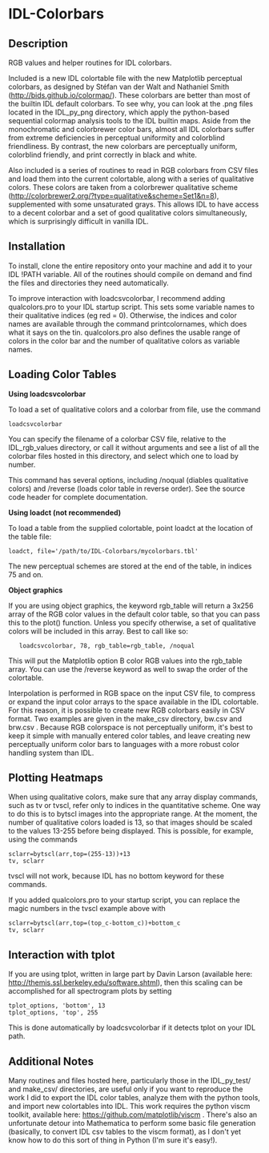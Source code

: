 # IDL-Colorbars

Description
-----------
RGB values and helper routines for IDL colorbars.

Included is a new IDL colortable file with the new Matplotlib perceptual colorbars, as designed by Stéfan van der Walt and Nathaniel Smith (http://bids.github.io/colormap/). These colorbars are better than most of the builtin IDL default colorbars. To see why, you can look at the .png files located in the IDL_py_png directory, which apply the python-based sequential colormap analysis tools to the IDL builtin maps. Aside from the monochromatic and colorbrewer color bars, almost all IDL colorbars suffer from extreme deficiencies in perceptual uniformity and colorblind friendliness. By contrast, the new colorbars are perceptually uniform, colorblind friendly, and print correctly in black and white.

Also included is a series of routines to read in RGB colorbars from CSV files and load them into the current colortable, along with a series of qualitative colors. These colors are taken from a colorbrewer qualitative scheme (http://colorbrewer2.org/?type=qualitative&scheme=Set1&n=8), supplemented with some unsaturated grays. This allows IDL to have access to a decent colorbar and a set of good qualitative colors simultaneously, which is surprisingly difficult in vanilla IDL.

Installation
------------
To install, clone the entire repository onto your machine and add it to your IDL !PATH variable. All of the routines should compile on demand and find the files and directories they need automatically.

To improve interaction with loadcsvcolorbar, I recommend adding qualcolors.pro to your IDL startup script. This sets some variable names to their qualitative indices (eg red = 0). Otherwise, the indices and color names are available through the command printcolornames, which does what it says on the tin. qualcolors.pro also defines the usable range of colors in the color bar and the number of qualitative colors as variable names.

Loading Color Tables
--------------------
**Using loadcsvcolorbar**

To load a set of qualitative colors and a colorbar from file, use the command 

  	loadcsvcolorbar 

You can specify the filename of a colorbar CSV file, relative to the IDL_rgb_values directory, or call it without arguments and see a list of all the colorbar files hosted in this directory, and select which one to load by number.

This command has several options, including /noqual (diables qualitative colors) and /reverse (loads color table in reverse order). See the source code header for complete documentation.

**Using loadct (not recommended)**

To load a table from the supplied colortable, point loadct at the location of the table file:

	loadct, file='/path/to/IDL-Colorbars/mycolorbars.tbl' 

The new perceptual schemes are stored at the end of the table, in indices 75 and on.

**Object graphics**

If you are using object graphics, the keyword rgb_table will return a 3x256 array of the RGB color values in the default color table, so that you can pass this to the plot() function. Unless you specify otherwise, a set of qualitative colors will be included in this array. Best to call like so:

       loadcsvcolorbar, 78, rgb_table=rgb_table, /noqual

This will put the Matplotlib option B color RGB values into the rgb_table array. You can use the /reverse keyword as well to swap the order of the colortable.

Interpolation is performed in RGB space on the input CSV file, to compress or expand the input color arrays to the space available in the IDL colortable. For this reason, it is possible to create new RGB colorbars easily in CSV format. Two examples are given in the make_csv directory, bw.csv and brw.csv . Because RGB colorspace is not perceptually uniform, it's best to keep it simple with manually entered color tables, and leave creating new perceptually uniform color bars to languages with a more robust color handling system than IDL. 

Plotting Heatmaps
-----------------
When using qualitative colors, make sure that any array display commands, such as tv or tvscl, refer only to indices in the quantitative scheme. One way to do this is to bytscl images into the appropriate range. At the moment, the number of qualitative colors loaded is 13, so that images should be scaled to the values 13-255 before being displayed. This is possible, for example, using the commands

    sclarr=bytscl(arr,top=(255-13))+13
    tv, sclarr

tvscl will not work, because IDL has no bottom keyword for these commands. 

If you added qualcolors.pro to your startup script, you can replace the magic numbers in the tvscl example above with

    sclarr=bytscl(arr,top=(top_c-bottom_c))+bottom_c
    tv, sclarr

Interaction with tplot
----------------------
If you are using tplot, written in large part by Davin Larson (available here: http://themis.ssl.berkeley.edu/software.shtml), then this scaling can be accomplished for all spectrogram plots by setting

    tplot_options, 'bottom', 13
    tplot_options, 'top', 255

This is done automatically by loadcsvcolorbar if it detects tplot on your IDL path.

Additional Notes
----------------
Many routines and files hosted here, particularly those in the IDL_py_test/ and make_csv/ directories, are useful only if you want to reproduce the work I did to export the IDL color tables, analyze them with the python tools, and import new colortables into IDL. This work requires the python viscm toolkit, available here: https://github.com/matplotlib/viscm . There's also an unfortunate detour into Mathematica to perform some basic file generation (basically, to convert IDL csv tables to the viscm format), as I don't yet know how to do this sort of thing in Python (I'm sure it's easy!).

